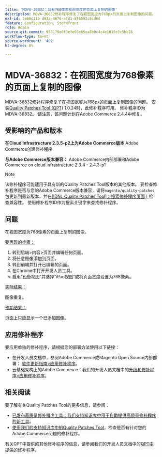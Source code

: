 ```yaml
---
title: 'MDVA-36832：具有768像素视图宽度的页面上复制的图像'
description: MDVA-36832修补程序修复了在视图宽度为768px的页面上复制图像的问题。 安装[Quality Patches Tool (QPT)](/help/announcements/adobe-commerce-announcements/magento-quality-patches-released-new-tool-to-self-serve-quality-patches.md) 1.0.24后，即可使用此修补程序。 修补程序ID为MDVA-36832。 请注意，该问题计划在Adobe Commerce 2.4.4中修复。
exl-id: 3eb0c11b-d93a-4676-afd1-8f6592c6cd6d
feature: Configuration, Storefront
role: Admin
source-git-commit: 958179e0f3efe08e65ea8b0c4c4e1015e3c5bb76
workflow-type: tm+mt
source-wordcount: '402'
ht-degree: 0%

---
```


# MDVA-36832：在视图宽度为768像素的页面上复制的图像

MDVA-36832修补程序修复了在视图宽度为768px的页面上复制图像的问题。 安装[Quality Patches Tool (QPT)](/help/announcements/adobe-commerce-announcements/magento-quality-patches-released-new-tool-to-self-serve-quality-patches.md) 1.0.24时，此修补程序可用。 修补程序ID为MDVA-36832。 请注意，该问题计划在Adobe Commerce 2.4.4中修复。

## 受影响的产品和版本

**在Cloud Infrastructure 2.3.5-p2上为Adobe Commerce版本** Adobe Commerce创建修补程序

**与Adobe Commerce版本兼容：** Adobe Commerce内部部署和Adobe Commerce on cloud infrastructure 2.3.4 - 2.4.3-p1

>[!NOTE]
>
>该修补程序可能适用于具有新的Quality Patches Tool版本的其他版本。 要检查修补程序是否与您的Adobe Commerce版本兼容，请将`magento/quality-patches`包更新到最新版本，并在[[!DNL Quality Patches Tool]：搜索修补程序页面](https://devdocs.magento.com/quality-patches/tool.html#patch-grid)上检查兼容性。 使用修补程序ID作为搜索关键字来查找修补程序。

## 问题

在视图宽度为768像素的页面上复制的图像。

<u>要再现的步骤：</u>

1. 转到后端>内容>页面并编辑任何页面。
1. 将任意图像添加到页面。
1. 转到前端并打开已编辑的页面。
1. 在Chrome中打开开发人员工具。
1. 启用“设备视图”并选择“iPad视图”或将页面宽度设置为768像素。

<u>实际结果：</u>

图像重复。

<u>预期结果：</u>

页面上只应显示一个已添加图像。

## 应用修补程序

要应用单独的修补程序，请根据您的部署方法使用以下链接：

* 在开发人员文档中，参阅Adobe Commerce或Magento Open Source内部部署： [软件更新指南>应用修补程序](https://devdocs.magento.com/guides/v2.4/comp-mgr/patching/mqp.html)。
* 云基础架构上的Adobe Commerce：我们的开发人员文档中的[升级和修补程序>应用修补程序](https://devdocs.magento.com/cloud/project/project-patch.html)。

## 相关阅读

要了解有关Quality Patches Tool的更多信息，请参阅：

* [已发布高质量修补程序工具：我们支持知识库中用于自助提供高质量修补程序的新工具](/help/announcements/adobe-commerce-announcements/magento-quality-patches-released-new-tool-to-self-serve-quality-patches.md)。
* [使用我们的支持知识库中的Quality Patches Tool](/help/support-tools/patches-available-in-qpt-tool/check-patch-for-magento-issue-with-magento-quality-patches.md)，检查是否有针对您的Adobe Commerce问题的修补程序。

有关QPT中提供的其他修补程序的信息，请参阅我们的开发人员文档中的[QPT中提供的](https://devdocs.magento.com/quality-patches/tool.html#patch-grid)修补程序。
